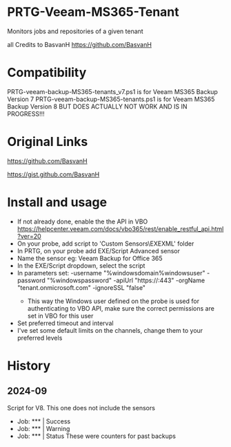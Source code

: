 # PRTG-Veeam-MS365-Tenant
 Monitors jobs and repositories of a given tenant

 all Credits to BasvanH https://github.com/BasvanH

# Compatibility
 PRTG-veeam-backup-MS365-tenants_v7.ps1 is for Veeam MS365 Backup Version 7
 PRTG-veeam-backup-MS365-tenants.ps1 is for Veeam MS365 Backup Version 8 BUT DOES ACTUALLY NOT WORK AND IS IN PROGRESS!!!

# Original Links
 https://github.com/BasvanH

 https://gist.github.com/BasvanH

# Install and usage
- If not already done, enable the the API in VBO https://helpcenter.veeam.com/docs/vbo365/rest/enable_restful_api.html?ver=20
- On your probe, add script to 'Custom Sensors\EXEXML' folder
- In PRTG, on your probe add EXE/Script Advanced sensor
- Name the sensor eg: Veeam Backup for Office 365
- In the EXE/Script dropdown, select the script
- In parameters set: -username "%windowsdomain\%windowsuser" -password "%windowspassword" -apiUrl "https://<url-to-vbo-api>:443" -orgName "tenant.onmicrosoft.com" -ignoreSSL "false"
    - This way the Windows user defined on the probe is used for authenticating to VBO API, make sure the correct permissions are set in VBO for this user
- Set preferred timeout and interval
- I've set some default limits on the channels, change them to your preferred levels

# History
## 2024-09
 Script for V8. This one does not include the sensors
  - Job: *** | Success
  - Job: *** | Warning
  - Job: *** | Status
 These were counters for past backups